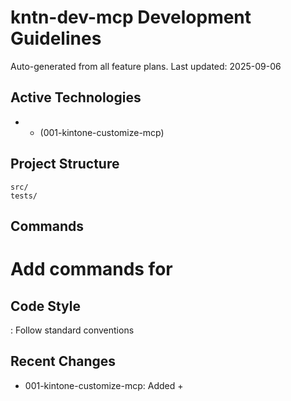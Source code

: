 # kntn-dev-mcp Development Guidelines

Auto-generated from all feature plans. Last updated: 2025-09-06

## Active Technologies
-  +  (001-kintone-customize-mcp)

## Project Structure
```
src/
tests/
```

## Commands
# Add commands for 

## Code Style
: Follow standard conventions

## Recent Changes
- 001-kintone-customize-mcp: Added  + 

<!-- MANUAL ADDITIONS START -->
<!-- MANUAL ADDITIONS END -->